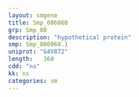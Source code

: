 ```yaml
---
layout: smgene
title: Smp_086060
grp: Smp_08
description: "hypothetical protein"
smp: Smp_086060.1
uniprot: "G4V872"
length:   360
cdd: "ns"
kk: ns
categories: sm
---
```

